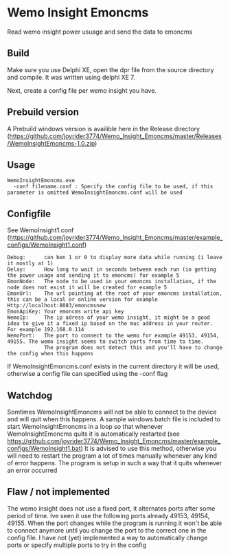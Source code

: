 # Wemo Insight Emoncms

Read wemo insight power usuage and send the data to emoncms

## Build
Make sure you use Delphi XE, open the dpr file from the source directory and compile. It was written using delphi XE 7.

Next, create a config file per wemo insight you have.

## Prebuild version
A Prebuild windows version is availible here in the Release directory (https://github.com/joyrider3774/Wemo_Insight_Emoncms/master/Releases/WemoInsightEmoncms-1.0.zip)

## Usage
```
WemoInsightEmoncms.exe 
  -conf filename.conf : Specify the config file to be used, if this parameter is omitted WemoInsightEmoncms.conf will be used 
```

## Configfile
See WemoInsight1.conf (https://github.com/joyrider3774/Wemo_Insight_Emoncms/master/example_configs/WemoInsight1.conf)

```
Debug:      can ben 1 or 0 to display more data while running (i leave it mostly at 1) 
Delay:      How long to wait in seconds between each run (io getting the power usage and sending it to emoncms) for example 5
EmonNode:   The node to be used in your emoncms installation, if the node does not exist it will be created for example 5
EmonUrl:    The url pointing at the root of your emoncms installation, this can be a local or online version for example Http://localhost:8083/emoncmsnew
EmonApiKey: Your emoncms write api key
WemoIp:     The ip adress of your wemo insight, it might be a good idea to give it a fixed ip based on the mac address in your router. For example 192.168.0.114
WemoPort:   The port to connect to the wemo for example 49153, 49154, 49155. The wemo insight seems to switch ports from time to time. 
            The program does not detect this and you'll have to change the config when this happens
```

If WemoInsightEmoncms.conf exists in the current directory it will be used, otherwise a config file can specified using the -conf flag  
 
## Watchdog
Somtimes WemoInsightEmoncms will not be able to connect to the device and will quit when this happens. A sample windows batch file is included to start 
WemoInsightEmoncms in a loop so that whenever WemoInsightEmoncms quits it is automatically restarted (see https://github.com/joyrider3774/Wemo_Insight_Emoncms/master/example_configs/WemoInsight1.bat)
It is advised to use this method, otherwise you will need to restart the program a lot of times manually whenever any kind of error happens. The program
is setup in such a way that it quits whenever an error occurred

## Flaw / not implemented
The wemo insight does not use a fixed port, it alternates ports after some period of time. Ive seen it use the following ports already 49153, 49154, 49155. 
When the port changes while the program is running it won't be able to connect anymore until you change the port to the correct one in the config file. I have not (yet) implemented
a way to automatically change ports or specify multiple ports to try in the config 